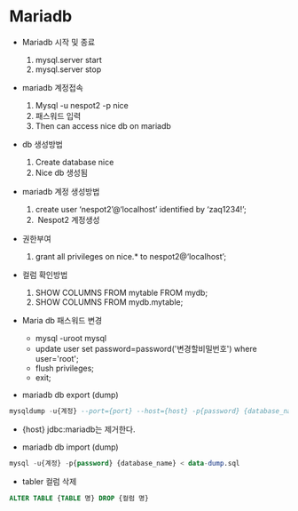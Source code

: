 # Mariadb


- Mariadb 시작 및 종료 
	1. mysql.server start
	2. mysql.server stop

- mariadb 계정접속
    1. Mysql -u nespot2 -p nice
    2. 패스워드 입력
    3. Then can access nice db on mariadb

-  db 생성방법
    1. Create database nice
    2. Nice db 생성됨
- mariadb 계정 생성방법
	1. create user ‘nespot2’@‘localhost’ identified by ‘zaq1234!’;
	2.  Nespot2 계정생성

- 권한부여
    1. grant all privileges on nice.* to nespot2@‘localhost’;

- 컬럼 확인방법
	1. SHOW COLUMNS FROM mytable FROM mydb;
	2. SHOW COLUMNS FROM mydb.mytable;

- Maria db 패스워드 변경
	- mysql -uroot mysql
	- update user set password=password('변경할비밀번호') where user='root';
	- flush privileges;
	- exit;
	
	
- mariadb db export (dump)

```sql
mysqldump -u{계정} --port={port} --host={host} -p{password} {database_name} > data-dump.sql
```

- {host} jdbc:mariadb는 제거한다.

- mariadb db import (dump)

```sql
mysql -u{계정} -p{password} {database_name} < data-dump.sql

```

- tabler 컬럼 삭제

```sql
ALTER TABLE {TABLE 명} DROP {컬럼 명}
```

